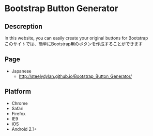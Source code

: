 Bootstrap Button Generator
==========


Descreption
--------
In this website, you can easily create your original buttons for Bootstrap <br/>
このサイトでは、簡単にBootstrap用のボタンを作成することができます

Page
-------------

- Japanese
    - <http://steelydylan.github.io/Bootstrap_Button_Generator/>


Platform
--------

- Chrome
- Safari
- Firefox
- IE9 
- iOS
- Android 2.1+